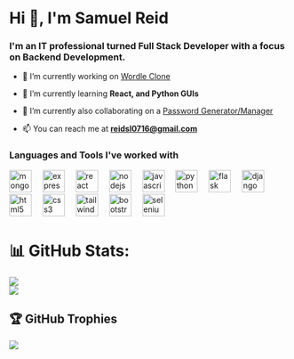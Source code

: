 <h1 align="left">Hi 👋, I'm Samuel Reid</h1>
<h3 align="left">I'm an IT professional turned Full Stack Developer with a focus on Backend Development.</h3>

- 🔭 I’m currently working on [Wordle Clone](https://github.com/cyberz3r0/Wordle_Clone)

- 🌱 I’m currently learning **React, and Python GUIs**

- 👯 I’m currently also collaborating on a [Password Generator/Manager](https://github.com/illustrae/Password-Gen)

- 📫 You can reach me at **reidsl0716@gmail.com**

<h3 align="left">Languages and Tools I've worked with</h3>
<div align="left">
  <img src="https://skillicons.dev/icons?i=mongodb" height="40" alt="mongodb logo"  />
  <img width="12" />
  <img src="https://skillicons.dev/icons?i=express" height="40" alt="express logo"  />
  <img width="12" />
  <img src="https://skillicons.dev/icons?i=react" height="40" alt="react logo"  />
  <img width="12" />
  <img src="https://skillicons.dev/icons?i=nodejs" height="40" alt="nodejs logo"  />
  <img width="12" />
  <img src="https://skillicons.dev/icons?i=js" height="40" alt="javascript logo"  />
  <img width="12" />
  <img src="https://skillicons.dev/icons?i=py" height="40" alt="python logo"  />
  <img width="12" />
  <img src="https://skillicons.dev/icons?i=flask" height="40" alt="flask logo"  />
  <img width="12" />
  <img src="https://skillicons.dev/icons?i=django" height="40" alt="django logo"  />
  <img width="12" />
  <img src="https://skillicons.dev/icons?i=html" height="40" alt="html5 logo"  />
  <img width="12" />
  <img src="https://skillicons.dev/icons?i=css" height="40" alt="css3 logo"  />
  <img width="12" />
  <img src="https://skillicons.dev/icons?i=tailwind" height="40" alt="tailwindcss logo"  />
  <img width="12" />
  <img src="https://skillicons.dev/icons?i=bootstrap" height="40" alt="bootstrap logo"  />
  <img width="12" />
  <img src="https://skillicons.dev/icons?i=selenium" height="40" alt="selenium logo"  />
</div>

# 📊 GitHub Stats:
![](https://github-readme-streak-stats.herokuapp.com/?user=cyberz3r0&theme=dark&hide_border=true)<br/>
![](https://github-readme-stats.vercel.app/api/top-langs/?username=cyberz3r0&theme=dark&hide_border=true&include_all_commits=true&count_private=true&layout=compact)

## 🏆 GitHub Trophies
![](https://github-profile-trophy.vercel.app/?username=cyberz3r0&theme=radical&no-frame=false&no-bg=true&margin-w=4)


<!-- Proudly created with GPRM ( https://gprm.itsvg.in ) -->
